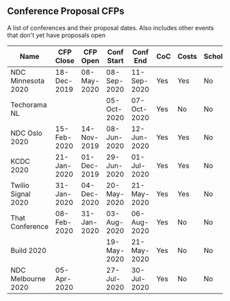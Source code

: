 ## Conference Proposal CFPs

A list of conferences and their proposal dates. Also includes other events that don't yet have proposals open

| Name               | CFP Close     | CFP Open      | Conf Start    | Conf End      | CoC | Costs | Scholarships | Stipend | CFP Link                                                        |
| ------------------ | ------------- | ------------- | ------------- | ------------- | --- | ----- | ------------ | ------- | --------------------------------------------------------------- |
| NDC Minnesota 2020 | 18\-Dec\-2019 | 08\-May\-2020 | 08\-Sep\-2020 | 11\-Sep\-2020 | Yes | Yes   | No           | No      | https://sessionize\.com/ndc\-minnesota\-2020/                   |
| Techorama NL       |               |               | 05\-Oct\-2020 | 07\-Oct\-2020 | Yes | No    | No           | No      | https://www\.techorama\.nl/                                     |
| NDC Oslo 2020      | 15\-Feb\-2020 | 14\-Nov\-2019 | 08\-Jun\-2020 | 12\-Jun\-2020 | Yes | Yes   | No           | No      | https://sessionize\.com/ndc\-oslo\-2020/                        |
| KCDC 2020          | 21\-Jan\-2020 | 01\-Dec\-2019 | 29\-Jun\-2020 | 01\-Jul\-2020 | Yes | Yes   | No           | No      | https://sessionize\.com/kcdc\-2020                              |
| Twilio Signal 2020 | 31\-Jan\-2020 | 04\-Dec\-2020 | 20\-May\-2020 | 21\-May\-2020 | Yes | Yes   | No           | No      | https://s\.signal\.twilio\.com/twiliosignalconfticketcfpreghome |
| That Conference    | 08\-Feb\-2020 | 31\-Jan\-2020 | 03\-Aug\-2020 | 06\-Aug\-2020 | Yes | No    | No           | No      | https://www\.thatconference\.com/wi                             |
| Build 2020         |               |               | 19\-May\-2020 | 21\-May\-2020 | Yes | No    | No           | No      |
| NDC Melbourne 2020 | 05\-Apr\-2020 |               | 27\-Jul\-2020 | 30\-Jul\-2020 | Yes | No    | No           | No      | https://sessionize\.com/ndc\-melbourne\-2020/                   |
